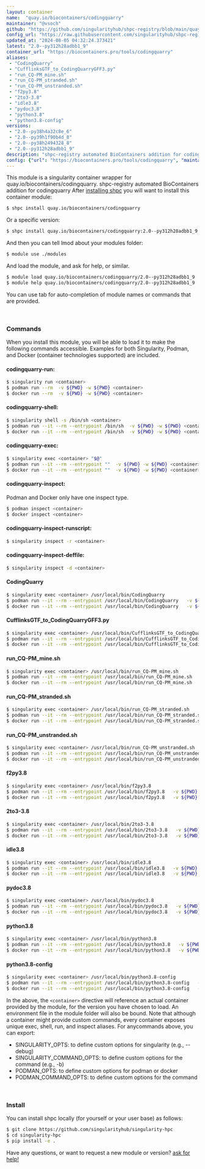 ```yaml
---
layout: container
name:  "quay.io/biocontainers/codingquarry"
maintainer: "@vsoch"
github: "https://github.com/singularityhub/shpc-registry/blob/main/quay.io/biocontainers/codingquarry/container.yaml"
config_url: "https://raw.githubusercontent.com/singularityhub/shpc-registry/main/quay.io/biocontainers/codingquarry/container.yaml"
updated_at: "2024-08-05 04:32:24.373421"
latest: "2.0--py312h28adbb1_9"
container_url: "https://biocontainers.pro/tools/codingquarry"
aliases:
 - "CodingQuarry"
 - "CufflinksGTF_to_CodingQuarryGFF3.py"
 - "run_CQ-PM_mine.sh"
 - "run_CQ-PM_stranded.sh"
 - "run_CQ-PM_unstranded.sh"
 - "f2py3.8"
 - "2to3-3.8"
 - "idle3.8"
 - "pydoc3.8"
 - "python3.8"
 - "python3.8-config"
versions:
 - "2.0--py38h4a32c8e_6"
 - "2.0--py39h1f90b4d_8"
 - "2.0--py38h2494328_8"
 - "2.0--py312h28adbb1_9"
description: "shpc-registry automated BioContainers addition for codingquarry"
config: {"url": "https://biocontainers.pro/tools/codingquarry", "maintainer": "@vsoch", "description": "shpc-registry automated BioContainers addition for codingquarry", "latest": {"2.0--py312h28adbb1_9": "sha256:d2300835e88bf2bd0fcc7c135ae2874ebf262995806001e6c072b09c3fe46cc7"}, "tags": {"2.0--py38h4a32c8e_6": "sha256:4efe1b30b34d49ab74fe0791b3f3fd8b596928ace09bd517e82fb59a541ff8fa", "2.0--py39h1f90b4d_8": "sha256:6bce13ef87fb22ace96b8653696836ff8fcb124d0419c245a3b7ba7c51c5b24c", "2.0--py38h2494328_8": "sha256:4e23a724e8f71b92018548e6527b60358f37a34513e403f068068ab4481d31f7", "2.0--py312h28adbb1_9": "sha256:d2300835e88bf2bd0fcc7c135ae2874ebf262995806001e6c072b09c3fe46cc7"}, "docker": "quay.io/biocontainers/codingquarry", "aliases": {"CodingQuarry": "/usr/local/bin/CodingQuarry", "CufflinksGTF_to_CodingQuarryGFF3.py": "/usr/local/bin/CufflinksGTF_to_CodingQuarryGFF3.py", "run_CQ-PM_mine.sh": "/usr/local/bin/run_CQ-PM_mine.sh", "run_CQ-PM_stranded.sh": "/usr/local/bin/run_CQ-PM_stranded.sh", "run_CQ-PM_unstranded.sh": "/usr/local/bin/run_CQ-PM_unstranded.sh", "f2py3.8": "/usr/local/bin/f2py3.8", "2to3-3.8": "/usr/local/bin/2to3-3.8", "idle3.8": "/usr/local/bin/idle3.8", "pydoc3.8": "/usr/local/bin/pydoc3.8", "python3.8": "/usr/local/bin/python3.8", "python3.8-config": "/usr/local/bin/python3.8-config"}}
---
```


This module is a singularity container wrapper for quay.io/biocontainers/codingquarry.
shpc-registry automated BioContainers addition for codingquarry
After [installing shpc](#install) you will want to install this container module:


```bash
$ shpc install quay.io/biocontainers/codingquarry
```

Or a specific version:

```bash
$ shpc install quay.io/biocontainers/codingquarry:2.0--py312h28adbb1_9
```

And then you can tell lmod about your modules folder:

```bash
$ module use ./modules
```

And load the module, and ask for help, or similar.

```bash
$ module load quay.io/biocontainers/codingquarry/2.0--py312h28adbb1_9
$ module help quay.io/biocontainers/codingquarry/2.0--py312h28adbb1_9
```

You can use tab for auto-completion of module names or commands that are provided.

<br>

### Commands

When you install this module, you will be able to load it to make the following commands accessible.
Examples for both Singularity, Podman, and Docker (container technologies supported) are included.

#### codingquarry-run:

```bash
$ singularity run <container>
$ podman run --rm  -v ${PWD} -w ${PWD} <container>
$ docker run --rm  -v ${PWD} -w ${PWD} <container>
```

#### codingquarry-shell:

```bash
$ singularity shell -s /bin/sh <container>
$ podman run --it --rm --entrypoint /bin/sh  -v ${PWD} -w ${PWD} <container>
$ docker run --it --rm --entrypoint /bin/sh  -v ${PWD} -w ${PWD} <container>
```

#### codingquarry-exec:

```bash
$ singularity exec <container> "$@"
$ podman run --it --rm --entrypoint ""  -v ${PWD} -w ${PWD} <container> "$@"
$ docker run --it --rm --entrypoint ""  -v ${PWD} -w ${PWD} <container> "$@"
```

#### codingquarry-inspect:

Podman and Docker only have one inspect type.

```bash
$ podman inspect <container>
$ docker inspect <container>
```

#### codingquarry-inspect-runscript:

```bash
$ singularity inspect -r <container>
```

#### codingquarry-inspect-deffile:

```bash
$ singularity inspect -d <container>
```


#### CodingQuarry

```bash
$ singularity exec <container> /usr/local/bin/CodingQuarry
$ podman run --it --rm --entrypoint /usr/local/bin/CodingQuarry   -v ${PWD} -w ${PWD} <container> -c " $@"
$ docker run --it --rm --entrypoint /usr/local/bin/CodingQuarry   -v ${PWD} -w ${PWD} <container> -c " $@"
```


#### CufflinksGTF_to_CodingQuarryGFF3.py

```bash
$ singularity exec <container> /usr/local/bin/CufflinksGTF_to_CodingQuarryGFF3.py
$ podman run --it --rm --entrypoint /usr/local/bin/CufflinksGTF_to_CodingQuarryGFF3.py   -v ${PWD} -w ${PWD} <container> -c " $@"
$ docker run --it --rm --entrypoint /usr/local/bin/CufflinksGTF_to_CodingQuarryGFF3.py   -v ${PWD} -w ${PWD} <container> -c " $@"
```


#### run_CQ-PM_mine.sh

```bash
$ singularity exec <container> /usr/local/bin/run_CQ-PM_mine.sh
$ podman run --it --rm --entrypoint /usr/local/bin/run_CQ-PM_mine.sh   -v ${PWD} -w ${PWD} <container> -c " $@"
$ docker run --it --rm --entrypoint /usr/local/bin/run_CQ-PM_mine.sh   -v ${PWD} -w ${PWD} <container> -c " $@"
```


#### run_CQ-PM_stranded.sh

```bash
$ singularity exec <container> /usr/local/bin/run_CQ-PM_stranded.sh
$ podman run --it --rm --entrypoint /usr/local/bin/run_CQ-PM_stranded.sh   -v ${PWD} -w ${PWD} <container> -c " $@"
$ docker run --it --rm --entrypoint /usr/local/bin/run_CQ-PM_stranded.sh   -v ${PWD} -w ${PWD} <container> -c " $@"
```


#### run_CQ-PM_unstranded.sh

```bash
$ singularity exec <container> /usr/local/bin/run_CQ-PM_unstranded.sh
$ podman run --it --rm --entrypoint /usr/local/bin/run_CQ-PM_unstranded.sh   -v ${PWD} -w ${PWD} <container> -c " $@"
$ docker run --it --rm --entrypoint /usr/local/bin/run_CQ-PM_unstranded.sh   -v ${PWD} -w ${PWD} <container> -c " $@"
```


#### f2py3.8

```bash
$ singularity exec <container> /usr/local/bin/f2py3.8
$ podman run --it --rm --entrypoint /usr/local/bin/f2py3.8   -v ${PWD} -w ${PWD} <container> -c " $@"
$ docker run --it --rm --entrypoint /usr/local/bin/f2py3.8   -v ${PWD} -w ${PWD} <container> -c " $@"
```


#### 2to3-3.8

```bash
$ singularity exec <container> /usr/local/bin/2to3-3.8
$ podman run --it --rm --entrypoint /usr/local/bin/2to3-3.8   -v ${PWD} -w ${PWD} <container> -c " $@"
$ docker run --it --rm --entrypoint /usr/local/bin/2to3-3.8   -v ${PWD} -w ${PWD} <container> -c " $@"
```


#### idle3.8

```bash
$ singularity exec <container> /usr/local/bin/idle3.8
$ podman run --it --rm --entrypoint /usr/local/bin/idle3.8   -v ${PWD} -w ${PWD} <container> -c " $@"
$ docker run --it --rm --entrypoint /usr/local/bin/idle3.8   -v ${PWD} -w ${PWD} <container> -c " $@"
```


#### pydoc3.8

```bash
$ singularity exec <container> /usr/local/bin/pydoc3.8
$ podman run --it --rm --entrypoint /usr/local/bin/pydoc3.8   -v ${PWD} -w ${PWD} <container> -c " $@"
$ docker run --it --rm --entrypoint /usr/local/bin/pydoc3.8   -v ${PWD} -w ${PWD} <container> -c " $@"
```


#### python3.8

```bash
$ singularity exec <container> /usr/local/bin/python3.8
$ podman run --it --rm --entrypoint /usr/local/bin/python3.8   -v ${PWD} -w ${PWD} <container> -c " $@"
$ docker run --it --rm --entrypoint /usr/local/bin/python3.8   -v ${PWD} -w ${PWD} <container> -c " $@"
```


#### python3.8-config

```bash
$ singularity exec <container> /usr/local/bin/python3.8-config
$ podman run --it --rm --entrypoint /usr/local/bin/python3.8-config   -v ${PWD} -w ${PWD} <container> -c " $@"
$ docker run --it --rm --entrypoint /usr/local/bin/python3.8-config   -v ${PWD} -w ${PWD} <container> -c " $@"
```



In the above, the `<container>` directive will reference an actual container provided
by the module, for the version you have chosen to load. An environment file in the
module folder will also be bound. Note that although a container
might provide custom commands, every container exposes unique exec, shell, run, and
inspect aliases. For anycommands above, you can export:

 - SINGULARITY_OPTS: to define custom options for singularity (e.g., --debug)
 - SINGULARITY_COMMAND_OPTS: to define custom options for the command (e.g., -b)
 - PODMAN_OPTS: to define custom options for podman or docker
 - PODMAN_COMMAND_OPTS: to define custom options for the command

<br>

### Install

You can install shpc locally (for yourself or your user base) as follows:

```bash
$ git clone https://github.com/singularityhub/singularity-hpc
$ cd singularity-hpc
$ pip install -e .
```

Have any questions, or want to request a new module or version? [ask for help!](https://github.com/singularityhub/singularity-hpc/issues)